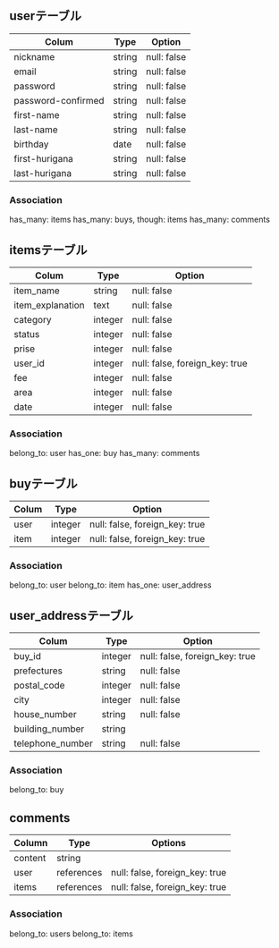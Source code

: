 ## userテーブル
| Colum              | Type     | Option      |
|--------------------|----------|-------------|
| nickname           |string    | null: false |
| email              |string    | null: false |
| password           |string    | null: false |
| password-confirmed |string    | null: false |
| first-name         |string    | null: false |
| last-name          |string    | null: false |
| birthday           |date      | null: false |
| first-hurigana     |string    | null: false |
| last-hurigana      |string    | null: false |

### Association
has_many: items
has_many: buys, though: items
has_many: comments

## itemsテーブル
| Colum            | Type     | Option                         |
|------------------|----------|--------------------------------|
|item_name         |string    | null: false                    |
|item_explanation  |text      | null: false                    |
|category          |integer   | null: false                    |
|status            |integer   | null: false                    |
|prise             |integer   | null: false                    |
|user_id           |integer   | null: false, foreign_key: true |
|fee               |integer   | null: false                    |
|area              |integer   | null: false                    |
|date              |integer   | null: false                    |

### Association
belong_to: user
has_one: buy
has_many: comments

## buyテーブル
| Colum  | Type     | Option                         |
|--------|----------|--------------------------------|
| user   | integer  | null: false, foreign_key: true |
| item   | integer  | null: false, foreign_key: true |

### Association
belong_to: user
belong_to: item
has_one: user_address

## user_addressテーブル
| Colum            | Type     | Option                         |
|------------------|----------|--------------------------------|
| buy_id           | integer  | null: false, foreign_key: true |
| prefectures      | string   | null: false                    |
| postal_code      | integer  | null: false                    |
| city             | integer  | null: false                    |
| house_number     | string   | null: false                    |
| building_number  | string   |                                |
| telephone_number | string   | null: false                    |

### Association
belong_to: buy

## comments 
| Column  | Type       | Options                        |
| ------- | ---------- | ------------------------------ |
| content | string     |                                |
| user    | references | null: false, foreign_key: true |
| items   | references | null: false, foreign_key: true |

### Association
belong_to: users
belong_to: items